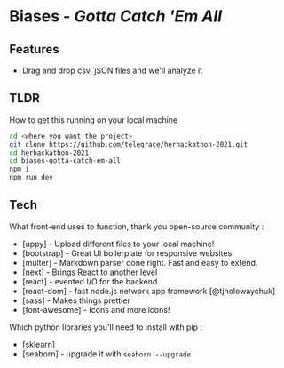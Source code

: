 # Biases - _Gotta Catch 'Em All_

## Features

-   Drag and drop csv, jSON files and we'll analyze it

## TLDR

How to get this running on your local machine

```sh
cd <where you want the project>
git clone https://github.com/telegrace/herhackathon-2021.git
cd herhackathon-2021
cd biases-gotta-catch-em-all
npm i
npm run dev
```

## Tech

What front-end uses to function, thank you open-source community :

-   [uppy] - Upload different files to your local machine!
-   [bootstrap] - Great UI boilerplate for responsive websites
-   [multer] - Markdown parser done right. Fast and easy to extend.
-   [next] - Brings React to another level
-   [react] - evented I/O for the backend
-   [react-dom] - fast node.js network app framework [@tjholowaychuk]
-   [sass] - Makes things prettier
-   [font-awesome] - Icons and more icons!

Which python libraries you'll need to install with pip :

-   [sklearn]
-   [seaborn] - upgrade it with `seaborn --upgrade`
